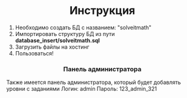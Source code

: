 <h1 align="center">Инструкция</h1>

1. Необходимо создать БД с названием: "solveitmath"
2. Импортировать структуру БД из пути <b>database_insert/solveitmath.sql</b>
3. Загрузить файлы на хостинг
4. Пользоваться!

<h3 align="center">Панель администратора</h3>
Также имеется панель администратора, который будет добавлять уровни с заданиями
Логин: admin
Пароль: 123_admin_321
